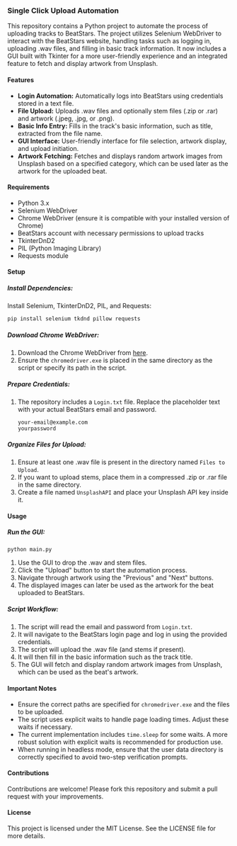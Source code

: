 ### Single Click Upload Automation

This repository contains a Python project to automate the process of uploading tracks to BeatStars. The project utilizes Selenium WebDriver to interact with the BeatStars website, handling tasks such as logging in, uploading .wav files, and filling in basic track information. It now includes a GUI built with Tkinter for a more user-friendly experience and an integrated feature to fetch and display artwork from Unsplash.

#### Features

- **Login Automation:** Automatically logs into BeatStars using credentials stored in a text file.
- **File Upload:** Uploads .wav files and optionally stem files (.zip or .rar) and artwork (.jpeg, .jpg, or .png).
- **Basic Info Entry:** Fills in the track's basic information, such as title, extracted from the file name.
- **GUI Interface:** User-friendly interface for file selection, artwork display, and upload initiation.
- **Artwork Fetching:** Fetches and displays random artwork images from Unsplash based on a specified category, which can be used later as the artwork for the uploaded beat.

#### Requirements

- Python 3.x
- Selenium WebDriver
- Chrome WebDriver (ensure it is compatible with your installed version of Chrome)
- BeatStars account with necessary permissions to upload tracks
- TkinterDnD2
- PIL (Python Imaging Library)
- Requests module

#### Setup

##### Install Dependencies:

Install Selenium, TkinterDnD2, PIL, and Requests:
```bash
pip install selenium tkdnd pillow requests
```

##### Download Chrome WebDriver:

1. Download the Chrome WebDriver from [here](https://sites.google.com/a/chromium.org/chromedriver/).
2. Ensure the `chromedriver.exe` is placed in the same directory as the script or specify its path in the script.

##### Prepare Credentials:

1. The repository includes a `Login.txt` file. Replace the placeholder text with your actual BeatStars email and password.
    ```
    your-email@example.com
    yourpassword
    ```

##### Organize Files for Upload:

1. Ensure at least one .wav file is present in the directory named `Files to Upload`.
2. If you want to upload stems, place them in a compressed .zip or .rar file in the same directory.
3. Create a file named `UnsplashAPI` and place your Unsplash API key inside it.

#### Usage

##### Run the GUI:
```bash
python main.py
```
1. Use the GUI to drop the .wav and stem files.
2. Click the "Upload" button to start the automation process.
3. Navigate through artwork using the "Previous" and "Next" buttons.
4. The displayed images can later be used as the artwork for the beat uploaded to BeatStars.

##### Script Workflow:
1. The script will read the email and password from `Login.txt`.
2. It will navigate to the BeatStars login page and log in using the provided credentials.
3. The script will upload the .wav file (and stems if present).
4. It will then fill in the basic information such as the track title.
5. The GUI will fetch and display random artwork images from Unsplash, which can be used as the beat's artwork.

#### Important Notes

- Ensure the correct paths are specified for `chromedriver.exe` and the files to be uploaded.
- The script uses explicit waits to handle page loading times. Adjust these waits if necessary.
- The current implementation includes `time.sleep` for some waits. A more robust solution with explicit waits is recommended for production use.
- When running in headless mode, ensure that the user data directory is correctly specified to avoid two-step verification prompts.

#### Contributions

Contributions are welcome! Please fork this repository and submit a pull request with your improvements.

#### License

This project is licensed under the MIT License. See the LICENSE file for more details.
